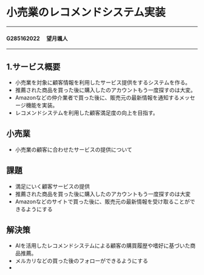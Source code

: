 # 小売業のレコメンドシステム実装
----
#### G285162022 　望月颯人
----
## 1.サービス概要
- 小売業を対象に顧客情報を利用したサービス提供をするシステムを作る。
- 推薦された商品を買った後に購入したのアカウントもう一度探すのは大変。
- Amazonなどの仲介業者で買った後に、販売元の最新情報を通知するメッセージ機能を実装。
- レコメンドシステムを利用した顧客満足度の向上を目指す。

## 小売業
- 小売業の顧客に合わせたサービスの提供について

## 課題
- 満足にいく顧客サービスの提供
- 推薦された商品を買った後に購入したのアカウントもう一度探すのは大変
- Amazonなどのサイトで買った後に、販売元の最新情報を受け取ることができるようにする
## 解決策
- AIを活用したレコメンドシステムによる顧客の購買履歴や嗜好に基づいた商品推薦。
- メルカリなどの買った後のフォローができるようにする
- 

